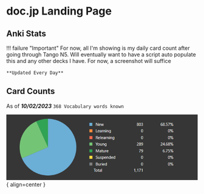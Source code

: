 # doc.jp Landing Page

## Anki Stats

!!! failure "Important"
    For now, all I'm showing is my daily card count after going through Tango N5. Will eventually want to have a script auto populate this and any other decks I have. For now, a screenshot will suffice

    **Updated Every Day**


## Card Counts

As of **_10/02/2023_** `368 Vocabulary words known`

![Card Counts](./assets/anki-stats/card-counts.png){ align=center }


